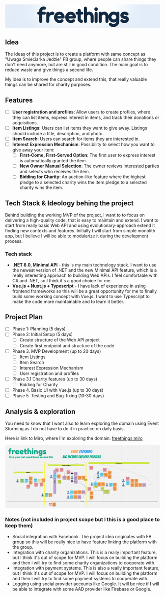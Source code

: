 
![freethings-logo](/images/freethings-logo-textonly.png "freethings-logo")

## Idea

The ideas of this project is to create a platform with same concept as "Uwaga Śmieciarka Jedzie" FB group, where people can share things they don't need anymore, but are still in good condition. The main goal is to reduce waste and give things a second life.

My idea is to improve the concept and extend this, that really valuable things can be shared for charity purposes.

## Features
- [ ] **User registration and profiles**: Allow users to create profiles, where they can list items, express interest in items, and track their donations or acquisitions.
- [ ] **Item Listings**: Users can list items they want to give away. Listings should include a title, description, and photo.
- [ ] **Item Search**: Users can search for items they are interested in.
- [ ] **Interest Expression Mechanism**: Possibility to select how you want to give away your item:
  - [ ] **First-Come, First-Served Option**: The first user to express interest is automatically granted the item. 
  - [ ] **New Owner Manual Selection**: The owner reviews interested parties and selects who receives the item.
  - [ ] **Bidding for Charity**: An auction-like feature where the highest pledge to a selected charity wins the item.pledge to a selected charity wins the item.

## Tech Stack & Ideology behing the project

Behind building the working MVP of the project, I want to to focus on delivering a high-quality code, that is easy to maintain and extend. I want to start from really basic Web API and using evolutionary-approach extend it finding new contexts and features. Initially I will start from simple monolith app, but I believe I will be able to modularize it during the development process.

### Tech stack
- **.NET 8.0, Minimal API** - this is my main technology stack. I want to use the newest version of .NET and the new Minimal API feature, which is a really interesting approach to building Web APIs. I feel comfortable with C# and .NET, so I think it's a good choice for me.
- **Vue.js + Nuxt.js + Typescript** - I have lack of experience in using frontend frameworks so this will be a great opportunity for me to finally build some working concept with Vue.js. I want to use Typescript to make the code more maintainable and to learn it better.

## Project Plan

- [ ] Phase 1: Planning (5 days)
- [ ] Phase 2: Initial Setup (5 days)
  - [ ] Create structure of the Web API project
  - [ ] Create first endpoint and structure of the code
- [ ] Phase 3. MVP Development (up to 20 days)
    - [ ] Item Listings
    - [ ] Item Search
    - [ ] Interest Expression Mechanism
    - [ ] User registration and profiles
- [ ] Phase 3.1 Charity features (up to 30 days)
    - [ ] Bidding for Charity
- [ ] Phase 4. Basic UI with Vue.js (up to 30 days)
- [ ] Phase 5. Testing and Bug-fixing (10-30 days)

## Analysis & exploration

You need to know that I want also to learn exploring the domain using Event Storming as I do not have to do it in practice on daily basis.

Here is link to Miro, where I'm exploring the domain: [freethings miro](https://miro.com/app/board/uXjVNl71hrg=/?share_link_id=521419360509)

![alt text](images/miro-storming.png)


### Notes (not included in project scope but I this is a good place to keep them)

- Social integration with Facebook. The project idea originates with FB group so this will be really nice to have feature linking the platform with the group.
- Integration with charity organizations. This is a really important feature, but I think it's out of scope for MVP. I will focus on building the platform and then I will try to find some charity organizations to cooperate with.
- Integration with payment systems. This is also a really important feature, but I think it's out of scope for MVP. I will focus on building the platform and then I will try to find some payment systems to cooperate with.
- Logging using social provider accounts like Google. It will be nice if I will be able to integrate with some AAD provider like Firebase or Google.